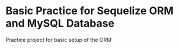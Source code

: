 # Basic Practice for Sequelize ORM and MySQL Database

Practice project for basic setup of the ORM

